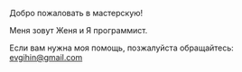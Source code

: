 Добро пожаловать в мастерскую!

Меня зовут Женя и Я программист.

Если вам нужна моя помощь, позжалуйста обращайтесь: evgihin@gmail.com

<!---
evgihin/evgihin is a ✨ special ✨ repository because its `README.md` (this file) appears on your GitHub profile.
You can click the Preview link to take a look at your changes.
--->
